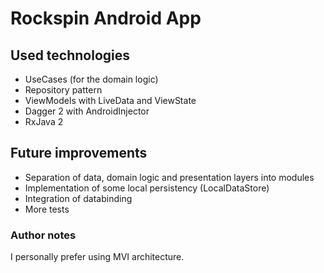# Rockspin Android App

## Used technologies
- UseCases (for the domain logic)
- Repository pattern
- ViewModels with LiveData and ViewState
- Dagger 2 with AndroidInjector
- RxJava 2

## Future improvements
- Separation of data, domain logic and presentation layers into modules
- Implementation of some local persistency (LocalDataStore)
- Integration of databinding
- More tests

### Author notes
I personally prefer using MVI architecture.
